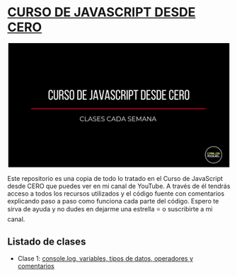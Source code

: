 # **[CURSO DE JAVASCRIPT DESDE CERO](https://www.youtube.com/playlist?list=PLo3vs-YIusZoTy3fCjbzK4Xmw_YoYKEB_)**

<div align="center">

<img alt="Curso de JavaScript desde CERO" src="/curso-preview.png" width="500">

</div>

Este repositorio es una copia de todo lo tratado en el Curso de JavaScript desde CERO que puedes ver en mi canal de YouTube.
A través de él tendrás acceso a todos los recursos utilizados y el código fuente con comentarios explicando paso a paso como funciona cada parte del código. Espero te sirva de ayuda y no dudes en dejarme una estrella ⭐ o suscribirte a mi canal.

## Listado de clases

- Clase 1: [console.log, variables, tipos de datos, operadores y comentarios](https://youtu.be/Vv6MJRaEX3Q)
